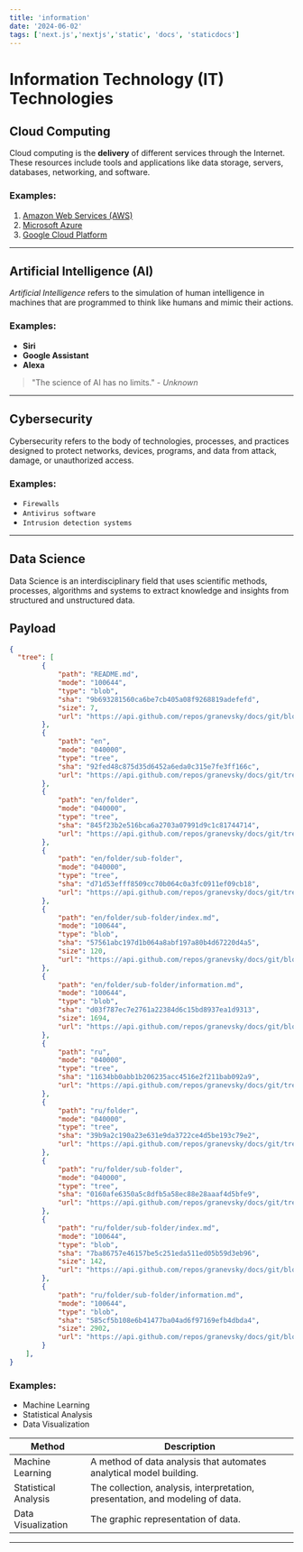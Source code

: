 ```yaml
---
title: 'information'
date: '2024-06-02'
tags: ['next.js','nextjs','static', 'docs', 'staticdocs']
---
```

# Information Technology (IT) Technologies

## Cloud Computing

Cloud computing is the **delivery** of different services through the Internet. These resources include tools and applications like data storage, servers, databases, networking, and software.

### Examples:
1. [Amazon Web Services (AWS)](https://aws.amazon.com/)
2. [Microsoft Azure](https://azure.microsoft.com/)
3. [Google Cloud Platform](https://cloud.google.com/)

---

## Artificial Intelligence (AI)

*Artificial Intelligence* refers to the simulation of human intelligence in machines that are programmed to think like humans and mimic their actions.

### Examples:
- **Siri**
- **Google Assistant**
- **Alexa**

> "The science of AI has no limits." - _Unknown_

---

## Cybersecurity

Cybersecurity refers to the body of technologies, processes, and practices designed to protect networks, devices, programs, and data from attack, damage, or unauthorized access.

### Examples:
- `Firewalls`
- `Antivirus software`
- `Intrusion detection systems`

---

## Data Science

Data Science is an interdisciplinary field that uses scientific methods, processes, algorithms and systems to extract knowledge and insights from structured and unstructured data.

## Payload
```json
{
  "tree": [
        {
            "path": "README.md",
            "mode": "100644",
            "type": "blob",
            "sha": "9b693281560ca6be7cb405a08f9268819adefefd",
            "size": 7,
            "url": "https://api.github.com/repos/granevsky/docs/git/blobs/9b693281560ca6be7cb405a08f9268819adefefd"
        },
        {
            "path": "en",
            "mode": "040000",
            "type": "tree",
            "sha": "92fed48c875d35d6452a6eda0c315e7fe3ff166c",
            "url": "https://api.github.com/repos/granevsky/docs/git/trees/92fed48c875d35d6452a6eda0c315e7fe3ff166c"
        },
        {
            "path": "en/folder",
            "mode": "040000",
            "type": "tree",
            "sha": "845f23b2e516bca6a2703a07991d9c1c81744714",
            "url": "https://api.github.com/repos/granevsky/docs/git/trees/845f23b2e516bca6a2703a07991d9c1c81744714"
        },
        {
            "path": "en/folder/sub-folder",
            "mode": "040000",
            "type": "tree",
            "sha": "d71d53efff8509cc70b064c0a3fc0911ef09cb18",
            "url": "https://api.github.com/repos/granevsky/docs/git/trees/d71d53efff8509cc70b064c0a3fc0911ef09cb18"
        },
        {
            "path": "en/folder/sub-folder/index.md",
            "mode": "100644",
            "type": "blob",
            "sha": "57561abc197d1b064a8abf197a80b4d67220d4a5",
            "size": 120,
            "url": "https://api.github.com/repos/granevsky/docs/git/blobs/57561abc197d1b064a8abf197a80b4d67220d4a5"
        },
        {
            "path": "en/folder/sub-folder/information.md",
            "mode": "100644",
            "type": "blob",
            "sha": "d03f787ec7e2761a22384d6c15bd8937ea1d9313",
            "size": 1694,
            "url": "https://api.github.com/repos/granevsky/docs/git/blobs/d03f787ec7e2761a22384d6c15bd8937ea1d9313"
        },
        {
            "path": "ru",
            "mode": "040000",
            "type": "tree",
            "sha": "11634bb0abb1b206235acc4516e2f211bab092a9",
            "url": "https://api.github.com/repos/granevsky/docs/git/trees/11634bb0abb1b206235acc4516e2f211bab092a9"
        },
        {
            "path": "ru/folder",
            "mode": "040000",
            "type": "tree",
            "sha": "39b9a2c190a23e631e9da3722ce4d5be193c79e2",
            "url": "https://api.github.com/repos/granevsky/docs/git/trees/39b9a2c190a23e631e9da3722ce4d5be193c79e2"
        },
        {
            "path": "ru/folder/sub-folder",
            "mode": "040000",
            "type": "tree",
            "sha": "0160afe6350a5c8dfb5a58ec88e28aaaf4d5bfe9",
            "url": "https://api.github.com/repos/granevsky/docs/git/trees/0160afe6350a5c8dfb5a58ec88e28aaaf4d5bfe9"
        },
        {
            "path": "ru/folder/sub-folder/index.md",
            "mode": "100644",
            "type": "blob",
            "sha": "7ba86757e46157be5c251eda511ed05b59d3eb96",
            "size": 142,
            "url": "https://api.github.com/repos/granevsky/docs/git/blobs/7ba86757e46157be5c251eda511ed05b59d3eb96"
        },
        {
            "path": "ru/folder/sub-folder/information.md",
            "mode": "100644",
            "type": "blob",
            "sha": "585cf5b108e6b41477ba04ad6f97169efb4dbda4",
            "size": 2902,
            "url": "https://api.github.com/repos/granevsky/docs/git/blobs/585cf5b108e6b41477ba04ad6f97169efb4dbda4"
        }
    ],
}
```

### Examples:
- Machine Learning
- Statistical Analysis
- Data Visualization

| Method | Description |
| --- | --- |
| Machine Learning | A method of data analysis that automates analytical model building. |
| Statistical Analysis | The collection, analysis, interpretation, presentation, and modeling of data. |
| Data Visualization | The graphic representation of data. |

---
